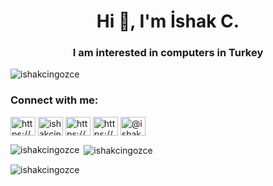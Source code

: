 <h1 align="center">Hi 👋, I'm İshak C.</h1>
<h3 align="center">I am interested in computers in Turkey</h3>

<p align="left"> <img src="https://komarev.com/ghpvc/?username=ishakcingozce&label=Profile%20View&color=000000&style=flat" alt="ishakcingozce" /> </p>

<h3 align="left">Connect with me:</h3>
<p align="left">
<a href="https://dev.to/https://dev.to/ishakcingozce" target="blank"><img align="center" src="https://raw.githubusercontent.com/rahuldkjain/github-profile-readme-generator/master/src/images/icons/Social/devto.svg" alt="https://dev.to/ishakcingozce" height="30" width="40" /></a>
<a href="https://twitter.com/ishakcingozce" target="blank"><img align="center" src="https://raw.githubusercontent.com/rahuldkjain/github-profile-readme-generator/master/src/images/icons/Social/twitter.svg" alt="ishakcingozce" height="30" width="40" /></a>
<a href="https://linkedin.com/in/https://www.linkedin.com/in/ishak-c-3755881ba/" target="blank"><img align="center" src="https://raw.githubusercontent.com/rahuldkjain/github-profile-readme-generator/master/src/images/icons/Social/linked-in-alt.svg" alt="https://www.linkedin.com/in/ishak-c-3755881ba/" height="30" width="40" /></a>
<a href="https://medium.com/https://medium.com/@ishakcingozce" target="blank"><img align="center" src="https://raw.githubusercontent.com/rahuldkjain/github-profile-readme-generator/master/src/images/icons/Social/medium.svg" alt="https://medium.com/@ishakcingozce" height="30" width="40" /></a>
<a href="https://www.youtube.com/c/@ishak.cingozce" target="blank"><img align="center" src="https://raw.githubusercontent.com/rahuldkjain/github-profile-readme-generator/master/src/images/icons/Social/youtube.svg" alt="@ishak.cingozce" height="30" width="40" /></a>
</p>

<p><img align="left" src="https://github-readme-stats.vercel.app/api/top-langs?username=ishakcingozce&show_icons=true&theme=dark&locale=en&layout=compact" alt="ishakcingozce" /></p>

<p>&nbsp;<img align="center" src="https://github-readme-stats.vercel.app/api?username=ishakcingozce&show_icons=true&theme=dark&locale=en" alt="ishakcingozce" /></p>

<p><img align="center" src="https://github-readme-streak-stats.herokuapp.com/?user=ishakcingozce&theme=dark" alt="ishakcingozce" /></p>
